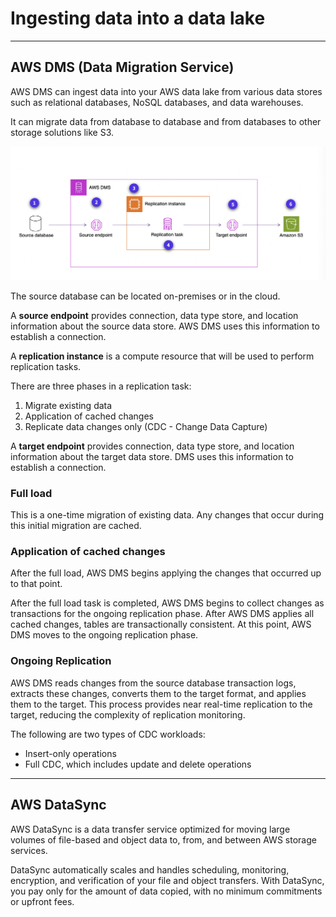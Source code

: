 # Ingesting data into a data lake

---

## AWS DMS (Data Migration Service)

AWS DMS can ingest data into your AWS data lake from various data stores such as relational databases, NoSQL databases, and data warehouses.

It can migrate data from database to database and from databases to other storage solutions like S3.

![DMS](aws_data/A_data_lake_solution/images/dms.png)

The source database can be located on-premises or in the cloud.

A **source endpoint** provides connection, data type store, and location information about the source data store. AWS DMS uses this information to establish a connection.

A **replication instance** is a compute resource that will be used to perform replication tasks.

There are three phases in a replication task:
1.  Migrate existing data
2.  Application of cached changes
3.  Replicate data changes only (CDC - Change Data Capture)

A **target endpoint** provides connection, data type store, and location information about the target data store. DMS uses this information to establish a connection.

### Full load
This is a one-time migration of existing data. Any changes that occur during this initial migration are cached.

### Application of cached changes
After the full load, AWS DMS begins applying the changes that occurred up to that point.

After the full load task is completed, AWS DMS begins to collect changes as transactions for the ongoing replication phase. After AWS DMS applies all cached changes, tables are transactionally consistent. At this point, AWS DMS moves to the ongoing replication phase.

### Ongoing Replication
AWS DMS reads changes from the source database transaction logs, extracts these changes, converts them to the target format, and applies them to the target. This process provides near real-time replication to the target, reducing the complexity of replication monitoring.

The following are two types of CDC workloads:
* Insert-only operations
* Full CDC, which includes update and delete operations

---

## AWS DataSync
AWS DataSync is a data transfer service optimized for moving large volumes of file-based and object data to, from, and between AWS storage services.

DataSync automatically scales and handles scheduling, monitoring, encryption, and verification of your file and object transfers. With DataSync, you pay only for the amount of data copied, with no minimum commitments or upfront fees.